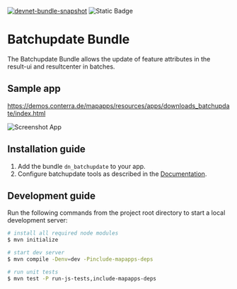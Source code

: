 [![devnet-bundle-snapshot](https://github.com/conterra/mapapps-batchupdate/actions/workflows/devnet-bundle-snapshot.yml/badge.svg)](https://github.com/conterra/mapapps-batchupdate/actions/workflows/devnet-bundle-snapshot.yml)
![Static Badge](https://img.shields.io/badge/tested_for_map.apps-4.19.1-%20?labelColor=%233E464F&color=%232FC050)
# Batchupdate Bundle
The Batchupdate Bundle allows the update of feature attributes in the result-ui and resultcenter in batches.

## Sample app
https://demos.conterra.de/mapapps/resources/apps/downloads_batchupdate/index.html

![Screenshot App](https://github.com/conterra/mapapps-batchupdate/blob/main/screenshot.JPG)

## Installation guide
1. Add the bundle `dn_batchupdate` to your app.
2. Configure batchupdate tools as described in the [Documentation](https://github.com/conterra/mapapps-welcome/tree/main/src/main/js/bundles/dn_batchupdate).

## Development guide
Run the following commands from the project root directory to start a local development server:

```bash
# install all required node modules
$ mvn initialize

# start dev server
$ mvn compile -Denv=dev -Pinclude-mapapps-deps

# run unit tests
$ mvn test -P run-js-tests,include-mapapps-deps
```
